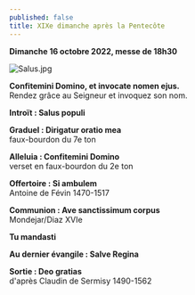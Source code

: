 ```yaml
---
published: false
title: XIXe dimanche après la Pentecôte
---
```

**Dimanche 16 octobre 2022, messe de 18h30**

![Salus.jpg]({{site.baseurl}}/images/Salus.jpg)

**Confitemini Domino, et invocate nomen ejus.**  
Rendez grâce au Seigneur et invoquez son nom.

**Introït : Salus populi**

**Graduel : Dirigatur oratio mea**  
faux-bourdon du 7e ton

**Alleluia : Confitemini Domino**  
verset en faux-bourdon du 2e ton

**Offertoire : Si ambulem**  
Antoine de Févin 1470-1517

**Communion : Ave sanctissimum corpus**  
Mondejar/Diaz XVIe

**Tu mandasti**

**Au dernier évangile : Salve Regina**

**Sortie : Deo gratias**  
d'après Claudin de Sermisy 1490-1562